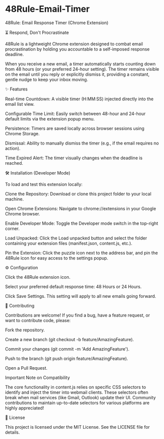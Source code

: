 # 48Rule-Email-Timer

48Rule: Email Response Timer (Chrome Extension)



⏳ Respond, Don't Procrastinate

48Rule is a lightweight Chrome extension designed to combat email procrastination by holding you accountable to a self-imposed response deadline.



When you receive a new email, a timer automatically starts counting down from 48 hours (or your preferred 24-hour setting). The timer remains visible on the email until you reply or explicitly dismiss it, providing a constant, gentle nudge to keep your inbox moving.



✨ Features

Real-time Countdown: A visible timer (H:MM:SS) injected directly into the email list view.



Configurable Time Limit: Easily switch between 48-hour and 24-hour default limits via the extension popup menu.



Persistence: Timers are saved locally across browser sessions using Chrome Storage.



Dismissal: Ability to manually dismiss the timer (e.g., if the email requires no action).



Time Expired Alert: The timer visually changes when the deadline is reached.



🛠️ Installation (Developer Mode)

To load and test this extension locally:



Clone the Repository: Download or clone this project folder to your local machine.



Open Chrome Extensions: Navigate to chrome://extensions in your Google Chrome browser.



Enable Developer Mode: Toggle the Developer mode switch in the top-right corner.



Load Unpacked: Click the Load unpacked button and select the folder containing your extension files (manifest.json, content.js, etc.).



Pin the Extension: Click the puzzle icon next to the address bar, and pin the 48Rule icon for easy access to the settings popup.



⚙️ Configuration

Click the 48Rule extension icon.



Select your preferred default response time: 48 Hours or 24 Hours.



Click Save Settings. This setting will apply to all new emails going forward.



🤝 Contributing

Contributions are welcome! If you find a bug, have a feature request, or want to contribute code, please:



Fork the repository.



Create a new branch (git checkout -b feature/AmazingFeature).



Commit your changes (git commit -m 'Add AmazingFeature').



Push to the branch (git push origin feature/AmazingFeature).



Open a Pull Request.



Important Note on Compatibility

The core functionality in content.js relies on specific CSS selectors to identify and inject the timer into webmail clients. These selectors often break when mail services (like Gmail, Outlook) update their UI. Community contributions to maintain up-to-date selectors for various platforms are highly appreciated!



📜 License

This project is licensed under the MIT License. See the LICENSE file for details.

